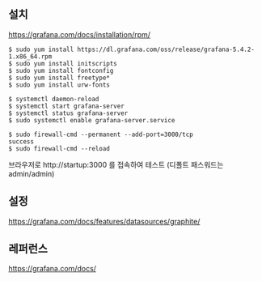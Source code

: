 ## 설치 ##

https://grafana.com/docs/installation/rpm/

```
$ sudo yum install https://dl.grafana.com/oss/release/grafana-5.4.2-1.x86_64.rpm
$ sudo yum install initscripts 
$ sudo yum install fontconfig
$ sudo yum install freetype*
$ sudo yum install urw-fonts

$ systemctl daemon-reload
$ systemctl start grafana-server
$ systemctl status grafana-server
$ sudo systemctl enable grafana-server.service

$ sudo firewall-cmd --permanent --add-port=3000/tcp
success
$ sudo firewall-cmd --reload

```

브라우저로 http://startup:3000 를 접속하여 테스트 (디폴트 패스워드는 admin/admin)

## 설정 ##

https://grafana.com/docs/features/datasources/graphite/




## 레퍼런스 ##



https://grafana.com/docs/
